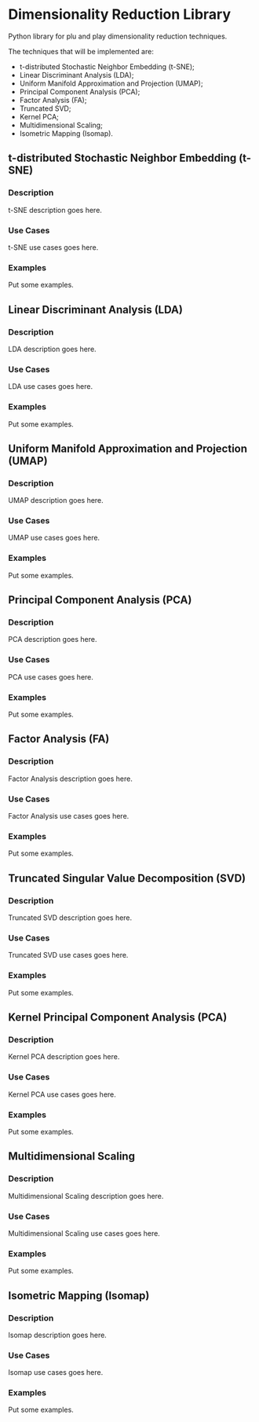 # Dimensionality Reduction Library
Python library for plu and play dimensionality reduction techniques.

The techniques that will be implemented are:
* t-distributed Stochastic Neighbor Embedding (t-SNE);
* Linear Discriminant Analysis (LDA);
* Uniform Manifold Approximation and Projection (UMAP);
* Principal Component Analysis (PCA);
* Factor Analysis (FA);
* Truncated SVD;
* Kernel PCA;
* Multidimensional Scaling;
* Isometric Mapping (Isomap).

## t-distributed Stochastic Neighbor Embedding (t-SNE)

### Description
t-SNE description goes here.

### Use Cases
t-SNE use cases goes here.

### Examples
Put some examples.


## Linear Discriminant Analysis (LDA)

### Description
LDA description goes here.

### Use Cases
LDA use cases goes here.

### Examples
Put some examples.


## Uniform Manifold Approximation and Projection (UMAP)

### Description
UMAP description goes here.

### Use Cases
UMAP use cases goes here.

### Examples
Put some examples.


## Principal Component Analysis (PCA)

### Description
PCA description goes here.

### Use Cases
PCA use cases goes here.

### Examples
Put some examples.


## Factor Analysis (FA)

### Description
Factor Analysis description goes here.

### Use Cases
Factor Analysis use cases goes here.

### Examples
Put some examples.


## Truncated Singular Value Decomposition (SVD)

### Description
Truncated SVD description goes here.

### Use Cases
Truncated SVD use cases goes here.

### Examples
Put some examples.


## Kernel Principal Component Analysis (PCA)

### Description
Kernel PCA description goes here.

### Use Cases
Kernel PCA use cases goes here.

### Examples
Put some examples.


## Multidimensional Scaling

### Description
Multidimensional Scaling description goes here.

### Use Cases
Multidimensional Scaling use cases goes here.

### Examples
Put some examples.


## Isometric Mapping (Isomap)

### Description
Isomap description goes here.

### Use Cases
Isomap use cases goes here.

### Examples
Put some examples.